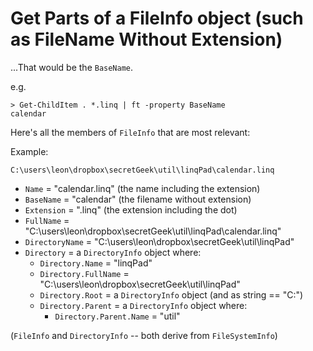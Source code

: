 ﻿# Get Parts of a FileInfo object (such as FileName Without Extension)

...That would be the `BaseName`.

e.g.

    > Get-ChildItem . *.linq | ft -property BaseName
    calendar

Here's all the members of `FileInfo` that are most relevant:

Example:

    C:\users\leon\dropbox\secretGeek\util\linqPad\calendar.linq

 * `Name` = "calendar.linq" (the name including the extension)
 * `BaseName` = "calendar"  (the filename without extension)
 * `Extension` = ".linq"   (the extension including the dot)
 * `FullName` = "C:\users\leon\dropbox\secretGeek\util\linqPad\calendar.linq"
 * `DirectoryName` = "C:\users\leon\dropbox\secretGeek\util\linqPad"
 * `Directory` = a `DirectoryInfo` object where:
    * `Directory.Name` = "linqPad"
    * `Directory.FullName` = "C:\users\leon\dropbox\secretGeek\util\linqPad"
    * `Directory.Root` = a `DirectoryInfo` object (and as string == "C:\")
    * `Directory.Parent` = a `DirectoryInfo` object where:
      * `Directory.Parent.Name` = "util"

(`FileInfo` and `DirectoryInfo` --  both derive from `FileSystemInfo`)
